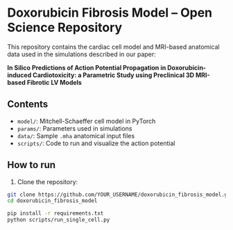 # Doxorubicin Fibrosis Model – Open Science Repository

This repository contains the cardiac cell model and MRI-based anatomical data used in the simulations described in our paper:

**In Silico Predictions of Action Potential Propagation in Doxorubicin-induced Cardiotoxicity: a Parametric Study using Preclinical 3D MRI-based Fibrotic LV Models**

## Contents

- `model/`: Mitchell-Schaeffer cell model in PyTorch
- `params/`: Parameters used in simulations
- `data/`: Sample `.mha` anatomical input files
- `scripts/`: Code to run and visualize the action potential

## How to run

1. Clone the repository:
```bash
git clone https://github.com/YOUR_USERNAME/doxorubicin_fibrosis_model.git
cd doxorubicin_fibrosis_model

pip install -r requirements.txt
python scripts/run_single_cell.py


